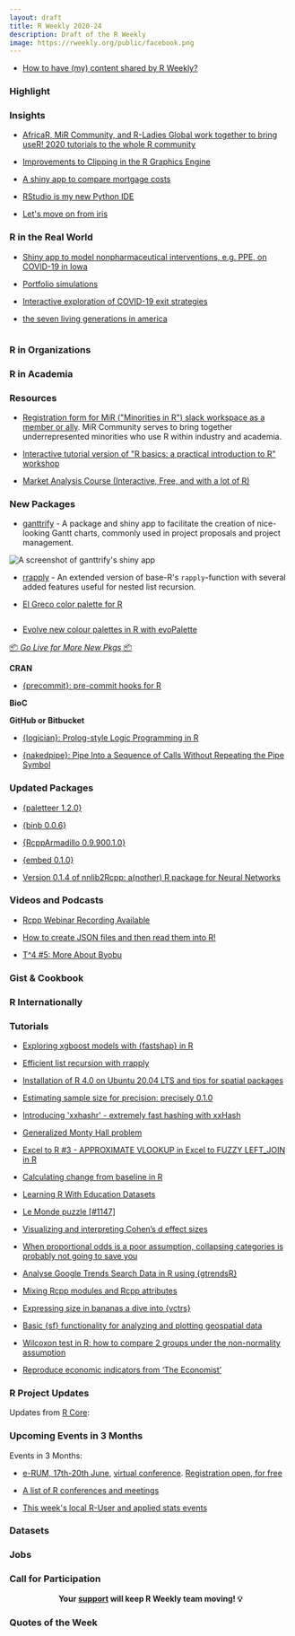```yaml
---
layout: draft
title: R Weekly 2020-24
description: Draft of the R Weekly
image: https://rweekly.org/public/facebook.png
---
```


+ [How to have (my) content shared by R Weekly?](https://github.com/rweekly/rweekly.org#how-to-have-my-content-shared-by-r-weekly)


###  Highlight



### Insights

+ [AfricaR, MiR Community, and R-Ladies Global work together to bring useR! 2020 tutorials to the whole R community](https://africa-r.org/post/user2020/)

+ [Improvements to Clipping in the R Graphics Engine](https://developer.r-project.org/Blog/public/2020/06/08/improvements-to-clipping-in-the-r-graphics-engine/)

+ [A shiny app to compare mortgage costs](https://scottishsnow.wordpress.com/2020/06/11/shiny-mortgage-costs/)

+ [RStudio is my new Python IDE](https://aebou.rbind.io/posts/2020/06/rstudio-is-my-new-python-ide/)

+ [Let's move on from iris](https://www.garrickadenbuie.com/blog/lets-move-on-from-iris/)

### R in the Real World

+ [Shiny app to model nonpharmaceutical interventions, e.g. PPE, on COVID-19 in Iowa](covid-19.public-health.uiowa.edu)

+ [Portfolio simulations](https://osm.netlify.com/post/portfolio-simulations/)

+ [Interactive exploration of COVID-19 exit strategies](https://fabiandablander.com/r/Covid-Exit.html)

+ [the seven living generations in america](https://jtimm.net/2020/06/10/american-generations/)

![]()

###  R in Organizations



###  R in Academia



###  Resources

+ [Registration form for MiR ("Minorities in R") slack workspace as a member or ally](https://docs.google.com/forms/d/1x3eFj0syKeFkEQVg1XNSDOFlbOCkIDseKxKeC8or1-U/viewform?edit_requested=true). MiR Community serves to bring together underrepresented minorities who use R within industry and academia.

+ [Interactive tutorial version of "R basics: a practical introduction to R" workshop](https://ariel.rbind.io/workshop/rbasics/#interactive-tutorials)

+ [Market Analysis Course (Interactive, Free, and with a lot of R)](http://skranz.github.io//r/2020/06/10/MarketAnalysis.html)

###  New Packages

+ [ganttrify](https://github.com/giocomai/ganttrify/) - A package and shiny app to facilitate the creation of nice-looking Gantt charts, commonly used in project proposals and project management.

![A screenshot of ganttrify's shiny app](https://raw.githubusercontent.com/giocomai/ganttrify/master/man/figures/shiny_ganttrify_screenshot.png)

+ [rrapply](https://jorischau.github.io/rrapply/) - An extended version of base-R's `rapply`-function with several added features useful for nested list recursion.

+ [El Greco color palette for R](https://www.markuslang.org/blog/archives/2020/06/09/el-greco-color-palette-for-r/)

![]()

+ [Evolve new colour palettes in R with evoPalette](http://gradientdescending.com/evolve-new-colour-palettes-in-r-with-evopalette/)

<p class="added-hostname"><a href="https://rweekly.org/live" target="_blank" class="externalLink">📦 <i>Go Live for More New Pkgs</i> 📦</a></p>

**CRAN**

+ [{precommit}: pre-commit hooks for R](https://lorenzwalthert.netlify.app/post/pre-commit-hooks-for-r/)


**BioC**



**GitHub or Bitbucket**

+ [{logician}: Prolog-style Logic Programming in R](https://github.com/dirkschumacher/logician)

+ [{nakedpipe}: Pipe Into a Sequence of Calls Without Repeating the Pipe Symbol](https://github.com/moodymudskipper/nakedpipe)

### Updated Packages

+ [{paletteer 1.2.0}](https://github.com/EmilHvitfeldt/paletteer)

+ [{binb 0.0.6}](http://dirk.eddelbuettel.com/blog/2020/06/10#binb_0.0.6)

+ [{RcppArmadillo 0.9.900.1.0}](http://dirk.eddelbuettel.com/blog/2020/06/09#rcpparmadillo_0.9.900.1.0)

+ [{embed 0.1.0}](https://www.tidyverse.org/blog/2020/06/embed-0-1-0/)

+ [Version 0.1.4 of nnlib2Rcpp: a(nother) R package for Neural Networks](http://r-posts.com/version-0-1-4-of-nnlib2rcpp-another-r-package-for-neural-networks/)

###  Videos and Podcasts

+ [Rcpp Webinar Recording Available](http://dirk.eddelbuettel.com/blog/2020/06/09#rcpp_webinar_june2020)

+ [How to create JSON files and then read them into R!](https://youtu.be/AU5j8b43F-4)

+ [T^4 #5: More About Byobu](http://dirk.eddelbuettel.com/blog/2020/06/07#005_more_byobu)

### Gist & Cookbook



### R Internationally



###  Tutorials

+ [Exploring xgboost models with {fastshap} in R](https://hfshr.netlify.app/posts/2020-06-07-variable-inportance-with-fastshap/)

+ [Efficient list recursion with rrapply](https://jorischau.github.io/rrapply/articles/articles/when-to-use-rrapply.html)

+ [Installation of R 4.0 on Ubuntu 20.04 LTS and tips for spatial packages](https://rtask.thinkr.fr/installation-of-r-4-0-on-ubuntu-20-04-lts-and-tips-for-spatial-packages/)

+ [Estimating sample size for precision: precisely 0.1.0](https://malco.io/2020/05/26/estimating-sample-size-for-precision-precisely-0-1-0/)

+ [Introducing 'xxhashr' - extremely fast hashing with xxHash](https://coolbutuseless.github.io/2020/06/12/introducing-xxhashr-extremely-fast-hashing-with-xxhash/)

+ [Generalized Monty Hall problem](http://r.iresmi.net/2020/06/12/generalized-monty-hall-problem/)

+ [Excel to R #3 - APPROXIMATE VLOOKUP in Excel to FUZZY LEFT_JOIN in R](https://www.programmingwithr.com/excel-to-r-3-approximate-vlookup-in-excel-to-fuzzy-left-join-in-r/)

+ [Calculating change from baseline in R](https://thomasadventure.blog/posts/calculating-change-from-baseline-in-r/)

+ [Learning R With Education Datasets](https://rviews.rstudio.com/2020/06/11/learning-r-with-education-datasets/)

+ [Le Monde puzzle [#1147]](https://xianblog.wordpress.com/2020/06/10/le-monde-puzzle-1147/)

+ [Visualizing and interpreting Cohen’s d effect sizes](https://paulvanderlaken.com/2020/06/09/visualize-interpret-cohens-d-effect-size/)

+ [When proportional odds is a poor assumption, collapsing categories is probably not going to save you](https://www.rdatagen.net/post/more-fun-with-ordinal-scales-combining-categories-may-not-make-solve-the-problem-of-non-proportionality/)

+ [Analyse Google Trends Search Data in R using {gtrendsR}](https://www.programmingwithr.com/analyse-google-trends-search-data-in-r-using-gtrendsr/)

+ [Mixing Rcpp modules and Rcpp attributes](https://gallery.rcpp.org//articles/mixing-modules-and-export/)

+ [Expressing size in bananas a dive into {vctrs}](https://blog.rmhogervorst.nl/blog/2020/06/08/expressing-size-in-bananas-a-dive-into-vctrs/)

+ [Basic {sf} functionality for analyzing and plotting geospatial data](http://joshuamrosenberg.com/post/2020/06/08/basic-sf-functionality-for-analyzing-and-plotting-geospatial-data/)

+ [Wilcoxon test in R: how to compare 2 groups under the non-normality assumption](https://www.statsandr.com/blog/wilcoxon-test-in-r-how-to-compare-2-groups-under-the-non-normality-assumption/)

+ [Reproduce economic indicators from ‘The Economist’](https://macro.cepremap.fr/article/2020-06/economic-indicators/)

<!--<div class="post-more-begin></div><div class="post-more-end"></div>-->

###  R Project Updates

Updates from [R Core](http://developer.r-project.org/blosxom.cgi/R-devel/NEWS):


###  Upcoming Events in 3 Months

Events in 3 Months:

+ [e-RUM, 17th-20th June](https://2020.erum.io/), [virtual conference](https://2020.erum.io/#erumgoesvirtual). [Registration open, for free](https://www.eventbrite.it/e/e-rum2020-tickets-104546978828)

+ [A list of R conferences and meetings](https://jumpingrivers.github.io/meetingsR/events.html)

+ [This week's local R-User and applied stats events](https://community.rstudio.com/c/irl)


### Datasets

### Jobs




###  Call for Participation


<p class="hide-support added-hostname support-rweekly" style="text-align: center;font-weight: bold;">Your <a class="non-visited externalLink" href="https://www.patreon.com/rweekly" onclick="pas(this)">support</a> will keep R Weekly team moving! 💡</p>

###  Quotes of the Week
